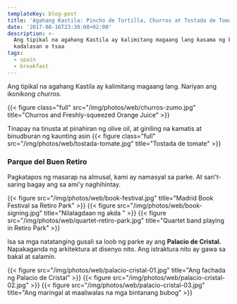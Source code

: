 ```yaml
---
templateKey: blog-post
title: 'Agahang Kastila: Pincho de Tortilla, Churros at Tostada de Tomate'
date: '2017-08-16T23:30:08+02:00'
description: >-
  Ang tipikal na agahang Kastila ay kalimitang magaang lang kasama ng kape
  kadalasan o tsaa
tags:
  - spain
  - breakfast
---
```

Ang tipikal na agahang Kastila ay kalimitang magaang lang. Nariyan ang ikonikong *churros.* 

{{< figure class="full" src="/img/photos/web/churros-zumo.jpg" title="Churros and Freshly-squeezed Orange Juice" >}}

Tinapay na tinusta at pinahiran ng olive oil, at giniling na kamatis at binudburan ng kaunting asin
{{< figure class="full" src="/img/photos/web/tostada-tomate.jpg" title="Tostada de tomate" >}}

### Parque del Buen Retiro

Pagkatapos ng masarap na almusal, kami ay namasyal sa parke. At sari't-saring bagay ang sa ami'y naghihintay.

{{< figure src="/img/photos/web/book-festival.jpg" title="Madrid Book Festival sa Retiro Park" >}}
{{< figure src="/img/photos/web/book-signing.jpg" title="Nilalagdaan ng akda " >}}
{{< figure src="/img/photos/web/quartet-retiro-park.jpg" title="Quartet band playing in Retiro Park" >}}

Isa sa mga natatanging gusali sa loob ng parke ay ang **Palacio de Cristal.** Napakaganda ng arkitektura at disenyo nito. Ang istraktura nito ay gawa sa bakal at salamin.

{{< figure src="/img/photos/web/palacio-cristal-01.jpg" title="Ang fachada ng Palacio de Cristal" >}}
{{< figure src="/img/photos/web/palacio-cristal-02.jpg" >}}
{{< figure src="/img/photos/web/palacio-cristal-03.jpg" title="Ang maringal at maaliwalas na mga bintanang bubog" >}}

